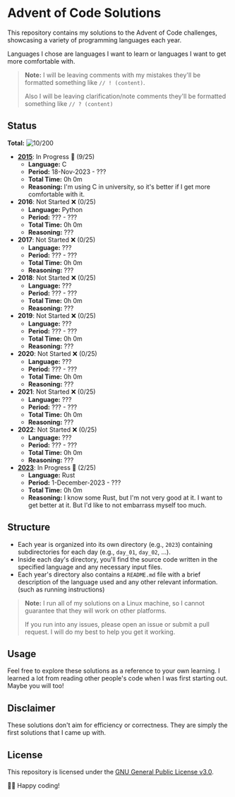 # Advent of Code Solutions

This repository contains my solutions to the Advent of Code challenges,
showcasing a variety of programming languages each year.

Languages I chose are languages I want to learn or languages I want to get more
comfortable with.

> **Note:** I will be leaving comments with my mistakes they'll be formatted something like `// ! (content)`.
> 
> Also I will be leaving clarification/note comments they'll be formatted something like `// ? (content)`

## Status

**Total:** ![10/200](https://progress-bar.dev/11/?scale=200&width=200&suffix=/200 "Progress")

- **[2015](2015/README.md)**: In Progress 🚧 (9/25)
    - **Language:** C
    - **Period:** 18-Nov-2023 - ???
    - **Total Time:** 0h 0m
    - **Reasoning:** I'm using C in university, so it's better if I get more comfortable with it.
- **2016**: Not Started ❌ (0/25)
    - **Language:** Python
    - **Period:** ??? - ???
    - **Total Time:** 0h 0m
    - **Reasoning:** ???
- **2017**: Not Started ❌ (0/25)
    - **Language:** ???
    - **Period:** ??? - ???
    - **Total Time:** 0h 0m
    - **Reasoning:** ???
- **2018**: Not Started ❌ (0/25)
    - **Language:** ???
    - **Period:** ??? - ???
    - **Total Time:** 0h 0m
    - **Reasoning:** ???
- **2019**: Not Started ❌ (0/25)
    - **Language:** ???
    - **Period:** ??? - ???
    - **Total Time:** 0h 0m
    - **Reasoning:** ???
- **2020**: Not Started ❌ (0/25)
    - **Language:** ???
    - **Period:** ??? - ???
    - **Total Time:** 0h 0m
    - **Reasoning:** ???
- **2021**: Not Started ❌ (0/25)
    - **Language:** ???
    - **Period:** ??? - ???
    - **Total Time:** 0h 0m
    - **Reasoning:** ???
- **2022**: Not Started ❌ (0/25)
    - **Language:** ???
    - **Period:** ??? - ???
    - **Total Time:** 0h 0m
    - **Reasoning:** ???
- **[2023](2023/README.md)**: In Progress 🚧 (2/25)
    - **Language:** Rust
    - **Period:** 1-December-2023 - ???
    - **Total Time:** 0h 0m
    - **Reasoning:** I know some Rust, but I'm not very good at it. I want to get better at it. But I'd like to not embarrass myself too much.

## Structure

- Each year is organized into its own directory (e.g., `2023`) containing
  subdirectories for each day (e.g., `day_01`, `day_02`, ...).
- Inside each day's directory, you'll find the source code written in the
  specified language and any necessary input files.
- Each year's directory also contains a `README.md` file with a brief
  description of the language used and any other relevant information. 
  (such as running instructions)

> **Note:** I run all of my solutions on a Linux machine, so I cannot guarantee
> that they will work on other platforms. 
> 
> If you run into any issues, please open an issue or submit a pull request. 
> I will do my best to help you get it working.

## Usage

Feel free to explore these solutions as a reference to your own learning. 
I learned a lot from reading other people's code when I was first starting out.
Maybe you will too!

## Disclaimer

These solutions don't aim for efficiency or correctness. They are simply the
first solutions that I came up with.

## License
This repository is licensed under the [GNU General Public License v3.0](LICENSE).

🎄🌟 Happy coding!
